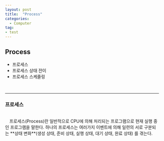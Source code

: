 ```yaml
---
layout: post
title:  "Process"
categories:
  - Computer
tag:
- test 
---
```


## Process

* 프로세스 
* 프로세스 상태 전이 
* 프로세스 스케줄링 
<br>

<hr>

### 프로세스
<br>
　프로세스(Process)란 일반적으로 CPU에 의해 처리되는 프로그램으로 현재 실행 중인 프로그램을 말한다. 하나의 프로세스는 여러가지 이벤트에 의해 일련의 서로 구분되는 **상태 변화**(생성 상태, 준비 상태, 실행 상태, 대기 상태, 완료 상태) 를 겪는다.